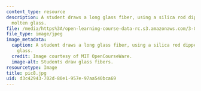 ```yaml
---
content_type: resource
description: A student draws a long glass fiber, using a silica rod dipped in the
  molten glass.
file: /media/https%3A/open-learning-course-data-rc.s3.amazonaws.com/3-014-materials-laboratory-fall-2006/d3c42943702d80e1957e97aa540bca69_pic8.jpg
file_type: image/jpeg
image_metadata:
  caption: A student draws a long glass fiber, using a silica rod dipped in the molten
    glass.
  credit: Image courtesy of MIT OpenCourseWare.
  image-alt: Students draw glass fibers.
resourcetype: Image
title: pic8.jpg
uid: d3c42943-702d-80e1-957e-97aa540bca69
---
```

